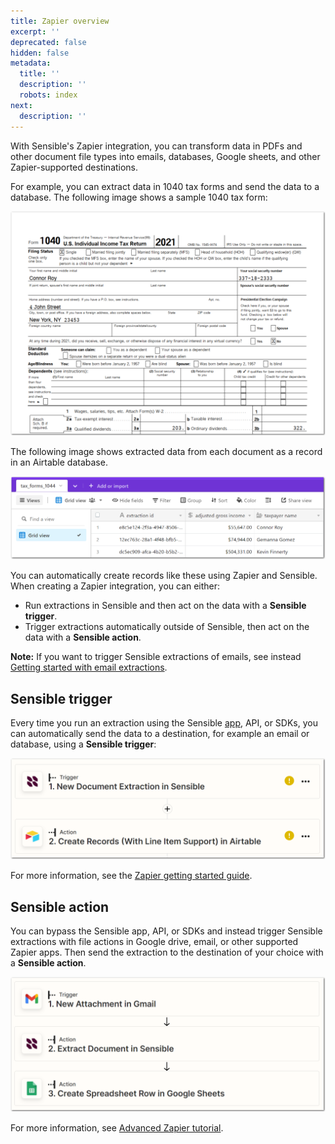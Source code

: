 ```yaml
---
title: Zapier overview
excerpt: ''
deprecated: false
hidden: false
metadata:
  title: ''
  description: ''
  robots: index
next:
  description: ''
---
```

With Sensible's Zapier integration, you can transform data in PDFs and other document file types into emails, databases, Google sheets, and other Zapier-supported destinations.

For example, you can extract data in 1040 tax forms and send the data to a database. The following image shows a sample 1040 tax form: 

![Click to enlarge](https://raw.githubusercontent.com/sensible-hq/sensible-docs/main/readme-sync/assets/v0/images/final/zapier_6.png)

 The following image shows extracted data from each document as a record in an Airtable database. 

![Click to enlarge](https://raw.githubusercontent.com/sensible-hq/sensible-docs/main/readme-sync/assets/v0/images/final/zapier_5.png)

You can automatically create records like these using Zapier and Sensible. When creating a Zapier integration, you can either:

- Run extractions in Sensible and then act on the data with a **Sensible trigger**.
- Trigger extractions automatically outside of Sensible, then act on the data with a **Sensible action**.

**Note:** If you want to trigger Sensible extractions of emails, see instead [Getting started with email extractions](doc:getting-started-email).

Sensible trigger
---


Every time you run an extraction using the Sensible [app](https://app.sensible.so/quick-extraction), API, or SDKs, you can automatically send the data to a destination, for example an email or database, using a **Sensible trigger**: 

![Click to enlarge](https://raw.githubusercontent.com/sensible-hq/sensible-docs/main/readme-sync/assets/v0/images/final/zapier_trigger.png)

For more information, see the [Zapier getting started guide](doc:zapier-getting-started).

Sensible action
---

You can bypass the Sensible app, API, or SDKs and instead trigger Sensible extractions with file actions in Google drive, email, or other supported Zapier apps. Then send the extraction to the destination of your choice with a **Sensible action**.

![Click to enlarge](https://raw.githubusercontent.com/sensible-hq/sensible-docs/main/readme-sync/assets/v0/images/final/zapier_action.png)

For more information, see [Advanced Zapier tutorial](zapier-tutorial-2).